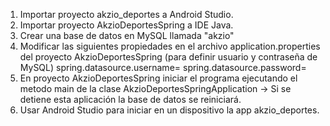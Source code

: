 1. Importar proyecto akzio_deportes a Android Studio.
2. Importar proyecto AkzioDeportesSpring a IDE Java.
3. Crear una base de datos en MySQL llamada "akzio"
4. Modificar las siguientes propiedades en el archivo application.properties del proyecto AkzioDeportesSpring (para definir usuario y contraseña de MySQL)
spring.datasource.username=
spring.datasource.password=
5. En proyecto AkzioDeportesSpring iniciar el programa ejecutando el metodo main de la clase AkzioDeportesSpringApplication
-> Si se detiene esta aplicación la base de datos se reiniciará.
6. Usar Android Studio para iniciar en un dispositivo la app akzio_deportes.
